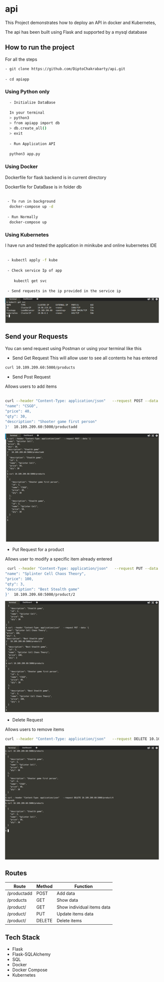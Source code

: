 # api


This Project demonstrates how to deploy an API in docker and Kubernetes,

The api has been built using Flask and supported by a mysql database 


## How to run the project

For all the steps 

```sh
- git clone https://github.com/DiptoChakrabarty/api.git

- cd apiapp
```

### Using Python only


```sh
  - Initialize DataBase

  In your terminal
  > python3
  > from apiapp import db
  > db.create_all()
  > exit

  - Run Application API

  python3 app.py

```

###  Using Docker

Dockerfile for flask backend is in current directory

Dockerfile for DataBase is in folder db

```sh

 - To run in background
  docker-compose up -d

 - Run Normally
  docker-compose up

```


### Using Kubernetes

I have run and tested the application in minikube and online kubernetes IDE

```sh
 
 - kubectl apply -f kube

 - Check service Ip of app

    kubectl get svc
 
 - Send requests in the ip provided in the service ip
```

<img src="images/SVC.png">




## Send your Requests

You can send request using Postman  or using your terminal like this


- Send Get Request
 This will allow user to see all contents he has entered

```sh
curl 10.109.209.60:5000/products

```


- Send Post Request 

Allows users to add items

```sh

curl --header "Content-Type: application/json"   --request POST --data '{
"name": "CSGO",
"price": 40,
"qty": 30,
"description": "Shooter game first person"
}'  10.109.209.60:5000/productadd

```
<img src="images/POST.png">



- Put Request for a product

Allows user to modify a specific item already entered

```sh
 curl --header "Content-Type: application/json"   --request PUT --data '{
"name": "Splinter Cell Chaos Theory",
"price": 100,
"qty": 3,
"description": "Best Stealth game"
}'  10.109.209.60:5000/product/2

```

<img src="images/PUT1.png">


- Delete Request

Allows users to remove items

```sh
curl --header "Content-Type: application/json"   --request DELETE 10.109.209.60:5000/product/4

```

<img src="images/DELETE11.png">

## Routes

 | Route | Method | Function | 
 | --- | --- | --- |
 | /productadd | POST | Add data |
 | /products | GET | Show data |
 | /product/<id> | GET | Show individual items data |
 | /product/<id> | PUT | Update items data |
 | /product/<id> | DELETE| Delete items  |



## Tech Stack

- Flask
- Flask-SQLAlchemy
- SQL
- Docker
- Docker Compose
- Kubernetes